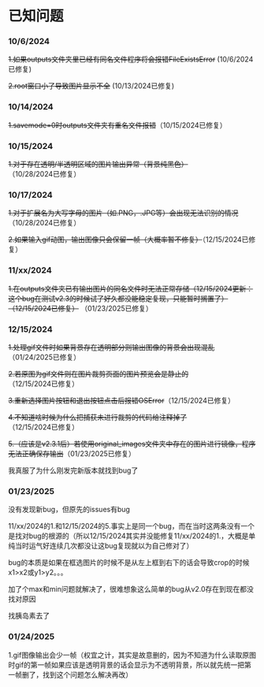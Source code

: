 # 已知问题

### 10/6/2024

~~1.如果outputs文件夹里已经有同名文件程序将会报错FileExistsError~~ (10/6/2024已修复)

~~2.root窗口小了导致图片显示不全~~ (10/13/2024已修复)

### 10/14/2024

~~1.savemode=0时outputs文件夹有重名文件报错~~（10/15/2024已修复）

### 10/15/2024

~~1.对于存在透明/半透明区域的图片输出异常（背景纯黑色）~~（10/28/2024已修复）

### 10/17/2024

~~1.对于扩展名为大写字母的图片（如.PNG，.JPG等）会出现无法识别的情况~~（10/28/2024已修复）

~~2.如果输入gif动图，输出图像只会保留一帧（大概率暂不修复）~~（12/15/2024已修复）

### 11/xx/2024

~~1.在outputs文件夹已有输出图片的同名文件时无法正常存储（12/15/2024更新：这个bug在测试v2.3的时候试了好久都没能稳定复现，只能暂时搁置了）~~ ~~（12/15/2024已修复）~~ （01/23/2025已修复）

### 12/15/2024

~~1.处理gif文件时如果背景存在透明部分则输出图像的背景会出现混乱~~ （01/24/2025已修复）

~~2.若原图为gif文件则在图片裁剪页面的图片预览会是静止的~~（12/15/2024已修复）

~~3.重新选择图片按钮和退出按钮点击后报错OSError~~（12/15/2024已修复）

~~4.不知道啥时候为什么把捕获未进行裁剪的代码给注释掉了~~（12/15/2024已修复）

~~5.（应该是v2.3.1后）若使用original_images文件夹中存在的图片进行镜像，程序无法正确保存输出~~（01/23/2025已修复）

我真服了为什么刚发完新版本就找到bug了

### 01/23/2025

没有发现新bug，但原先的issues有bug

11/xx/2024的1.和12/15/2024的5.事实上是同一个bug，而在当时这两条没有一个是找对bug的根源的（所以12/15/2024其实并没能修复11/xx/2024的1.，大概是单纯当时运气好连续几次都没让这bug复现就以为自己修对了）

bug的本质是如果在框选图片的时候不是从左上框到右下的话会导致crop的时候x1>x2或y1>y2。。。

加了个max和min问题就解决了，很难想象这么简单的bug从v2.0存在到现在都没找对原因

找胰岛素去了

### 01/24/2025

1.gif图像输出会少一帧（权宜之计，其实是故意删的，因为不知道为什么读取原图时gif的第一帧如果应该是透明背景的话会显示为不透明背景，所以就先统一把第一帧删了，找到这个问题怎么解决再改）
